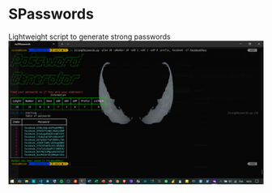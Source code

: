 # SPasswords
Lightweight script to generate strong passwords
![image alt](https://github.com/ousax/SPasswords/blob/a168df1d431a92da0b772223f9ab097047f568b2/passgg.png)
